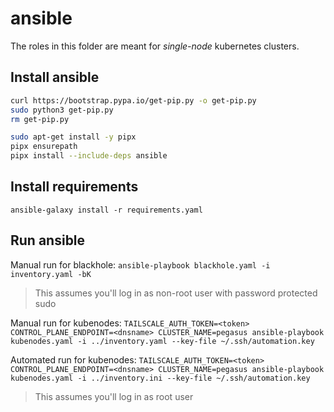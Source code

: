 # ansible

The roles in this folder are meant for *single-node* kubernetes clusters.

## Install ansible
```sh
curl https://bootstrap.pypa.io/get-pip.py -o get-pip.py
sudo python3 get-pip.py
rm get-pip.py

sudo apt-get install -y pipx
pipx ensurepath
pipx install --include-deps ansible
```

## Install requirements
`ansible-galaxy install -r requirements.yaml`

## Run ansible

Manual run for blackhole: `ansible-playbook blackhole.yaml -i inventory.yaml -bK`
> This assumes you'll log in as non-root user with password protected sudo

Manual run for kubenodes: `TAILSCALE_AUTH_TOKEN=<token> CONTROL_PLANE_ENDPOINT=<dnsname> CLUSTER_NAME=pegasus ansible-playbook kubenodes.yaml -i ../inventory.yaml --key-file ~/.ssh/automation.key`

Automated run for kubenodes: `TAILSCALE_AUTH_TOKEN=<token> CONTROL_PLANE_ENDPOINT=<dnsname> CLUSTER_NAME=pegasus ansible-playbook kubenodes.yaml -i ../inventory.ini --key-file ~/.ssh/automation.key`
> This assumes you'll log in as root user
